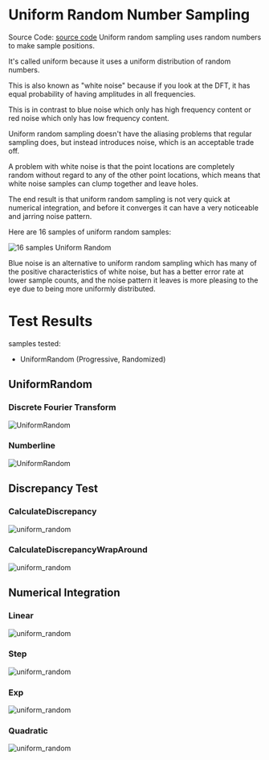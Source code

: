 # Uniform Random Number Sampling
Source Code: [source code](../../../../families/_1d/samples/uniform_random/)
Uniform random sampling uses random numbers to make sample positions.

It's called uniform because it uses a uniform distribution of random numbers.

This is also known as "white noise" because if you look at the DFT, it has equal probability of having amplitudes in all frequencies.

This is in contrast to blue noise which only has high frequency content or red noise which only has low frequency content.

Uniform random sampling doesn't have the aliasing problems that regular sampling does, but instead introduces noise, which is an acceptable trade off.

A problem with white noise is that the point locations are completely random without regard to any of the other point locations, which means that white noise samples can clump together and leave holes.

The end result is that uniform random sampling is not very quick at numerical integration, and before it converges it can have a very noticeable and jarring noise pattern.

Here are 16 samples of uniform random samples:

![16 samples Uniform Random](../../../samples/_1d/uniform_random/MakeNumberline_UniformRandom_16.png)

Blue noise is an alternative to uniform random sampling which has many of the positive characteristics of white noise, but has a better error rate at lower sample counts, and the noise pattern it leaves is more pleasing to the eye due to being more uniformly distributed.

# Test Results
 samples tested:
* UniformRandom (Progressive, Randomized)
## UniformRandom
### Discrete Fourier Transform
![UniformRandom](../../../_1d/samples/uniform_random/DFT_UniformRandom.png)  
### Numberline
![UniformRandom](../../../_1d/samples/uniform_random/MakeNumberline_UniformRandom.png)  
## Discrepancy Test
### CalculateDiscrepancy
![uniform_random](../../../_1d/samples/uniform_random/CalculateDiscrepancy.png)  
### CalculateDiscrepancyWrapAround
![uniform_random](../../../_1d/samples/uniform_random/CalculateDiscrepancyWrapAround.png)  
## Numerical Integration
### Linear
![uniform_random](../../../_1d/samples/uniform_random/Linear.png)  
### Step
![uniform_random](../../../_1d/samples/uniform_random/Step.png)  
### Exp
![uniform_random](../../../_1d/samples/uniform_random/Exp.png)  
### Quadratic
![uniform_random](../../../_1d/samples/uniform_random/Quadratic.png)  
